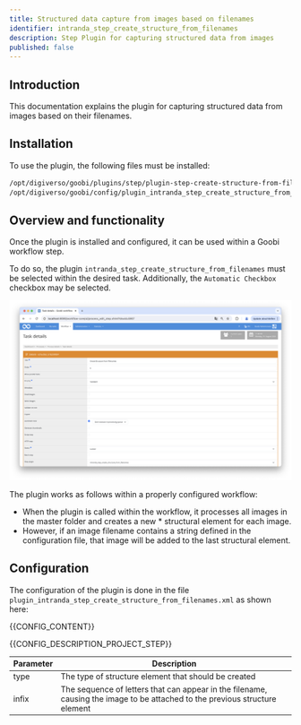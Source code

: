 ```yaml
---
title: Structured data capture from images based on filenames
identifier: intranda_step_create_structure_from_filenames
description: Step Plugin for capturing structured data from images
published: false
---
```


## Introduction
This documentation explains the plugin for capturing structured data from images based on their filenames.

## Installation
To use the plugin, the following files must be installed:

```bash
/opt/digiverso/goobi/plugins/step/plugin-step-create-structure-from-filenames-base.jar
/opt/digiverso/goobi/config/plugin_intranda_step_create_structure_from_filenames.xml
```

## Overview and functionality
Once the plugin is installed and configured, it can be used within a Goobi workflow step.

To do so, the plugin `intranda_step_create_structure_from_filenames` must be selected within the desired task. Additionally, the `Automatic Checkbox` checkbox may be selected.

![Configuration of the workflow step for using the plugin](screen1_en.png)

The plugin works as follows within a properly configured workflow:

- When the plugin is called within the workflow, it processes all images in the master folder and creates a new * structural element for each image.
- However, if an image filename contains a string defined in the configuration file, that image will be added to the last structural element.


## Configuration
The configuration of the plugin is done in the file `plugin_intranda_step_create_structure_from_filenames.xml` as shown here:

{{CONFIG_CONTENT}}

{{CONFIG_DESCRIPTION_PROJECT_STEP}}

| Parameter  | Description                                                                                       |
|------------|---------------------------------------------------------------------------------------------------|
| type       | The type of structure element that should be created                                              |
| infix      | The sequence of letters that can appear in the filename, causing the image to be attached to the previous structure element |
